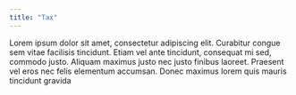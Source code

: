 ```yaml
---
title: "Tax"
---
```


Lorem ipsum dolor sit amet, consectetur adipiscing elit. Curabitur congue sem vitae facilisis tincidunt. Etiam vel ante tincidunt, consequat mi sed, commodo justo. Aliquam maximus justo nec justo finibus laoreet. Praesent vel eros nec felis elementum accumsan. Donec maximus lorem quis mauris tincidunt gravida
